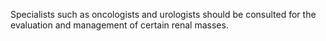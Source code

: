 Specialists such as oncologists and urologists should be consulted for the evaluation and management of certain renal masses.